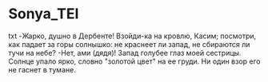 # Sonya_TEI
txt
<text><speech>
<said type="direct" who="ами (дядя)" corresp="Касим" aloud="true">-Жарко, душно в Дербенте! Взойди-ка на кровлю, Касим; посмотри, как падает за горы солнышко: не краснеет ли запад, не сбираются ли тучи на небе?</said>
</speech></text>
<text><speech>
<said type="direct" who="Касим" corresp="ами (дядя)" aloud="true">-Нет, ами (дядя)! Запад голубее глаз моей сестрицы. Солнце упало ярко, словно "золотой цвет" на ее груди. Ни один взор его не гаснет в тумане.</said>
</speech></text>
